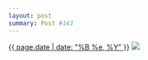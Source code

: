 ```yaml
---
layout: post
summary: Post #143
---
```


<p>
  <time><a href="/143">{{ page.date | date: "%B %e, %Y" }}</a></time>
  <a href="/143"><img src="{{ site.assets_url }}/143-640.jpg" srcset="{{ site.assets_url }}/143-1280.jpg 1280w, {{ site.assets_url }}/143-960.jpg 960w, {{ site.assets_url }}/143-640.jpg 640w, {{ site.assets_url }}/143-320.jpg 320w" sizes="(min-width: 700px) 50vw, calc(100vw - 2rem)" /></a>
</p>
